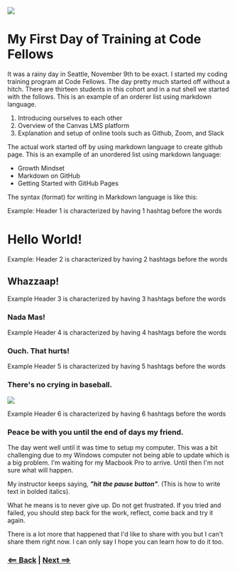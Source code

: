 ![](https://algebraiccafe.files.wordpress.com/2019/04/img_0704-1.jpg?350px)

# My First Day of Training at Code Fellows

It was a rainy day in Seattle, November 9th to be exact. I started my coding training program at Code Fellows. The day pretty much started off without a hitch. There are thirteen students in this cohort and in a nut shell we started with the follows. This is an example of an orderer list using markdown language.

1. Introducing ourselves to each other
1. Overview of the Canvas LMS platform
1. Explanation and setup of online tools such as Github, Zoom, and Slack

The actual work started off by using markdown language to create github page. This is an examplle of an unordered list using markdown language:

- Growth Mindset
- Markdown on GitHub
- Getting Started with GitHub Pages

The syntax (format) for writing in Markdown language is like this:

Example: Header 1 is characterized by having 1 hashtag before the words
# Hello World!

Example: Header 2 is characterized by having 2 hashtags before the words
## Whazzaap!

Example Header 3 is characterized by having 3 hashtags before the words
### Nada Mas!

Example Header 4 is characterized by having 4 hashtags before the words
### Ouch. That hurts!

Example Header 5 is characterized by having 5 hashtags before the words
### There's no crying in baseball.
![](http://vitatrain4life.com/wp-content/uploads/2015/03/NoCryingInBaseball.jpg)

Example Header 6 is characterized by having 6 hashtags before the words
### Peace be with you until the end of days my friend.

The day went well until it was time to setup my computer. This was a bit challenging due to my Windows computer not being able to update which is a big problem. I'm waiting for my Macbook Pro to arrive. Until then I'm not sure what will happen. 

My instructor keeps saying, *__"hit the pause button"__.* (This is how to write text in bolded italics).

What he means is to never give up. Do not get frustrated. If you tried and failed, you should step back for the work, reflect, come back and try it again. 

There is a lot more that happened that I'd like to share with you but I can't share them right now. I can only say I hope you can learn how to do it too.

### [<== Back](README.md)   |   [Next ==>](about_git.md)
